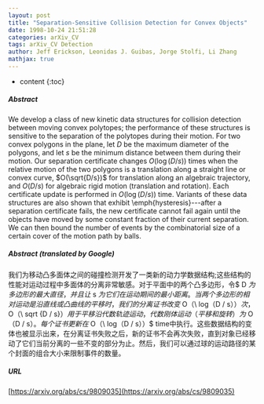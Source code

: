 ```yaml
---
layout: post
title: "Separation-Sensitive Collision Detection for Convex Objects"
date: 1998-10-24 21:51:28
categories: arXiv_CV
tags: arXiv_CV Detection
author: Jeff Erickson, Leonidas J. Guibas, Jorge Stolfi, Li Zhang
mathjax: true
---
```


* content
{:toc}

##### Abstract
We develop a class of new kinetic data structures for collision detection between moving convex polytopes; the performance of these structures is sensitive to the separation of the polytopes during their motion. For two convex polygons in the plane, let $D$ be the maximum diameter of the polygons, and let $s$ be the minimum distance between them during their motion. Our separation certificate changes $O(\log(D/s))$ times when the relative motion of the two polygons is a translation along a straight line or convex curve, $O(\sqrt{D/s})$ for translation along an algebraic trajectory, and $O(D/s)$ for algebraic rigid motion (translation and rotation). Each certificate update is performed in $O(\log(D/s))$ time. Variants of these data structures are also shown that exhibit \emph{hysteresis}---after a separation certificate fails, the new certificate cannot fail again until the objects have moved by some constant fraction of their current separation. We can then bound the number of events by the combinatorial size of a certain cover of the motion path by balls.

##### Abstract (translated by Google)
我们为移动凸多面体之间的碰撞检测开发了一类新的动力学数据结构;这些结构的性能对运动过程中多面体的分离非常敏感。对于平面中的两个凸多边形，令$ D $为多边形的最大直径，并且让$ s $为它们在运动期间的最小距离。当两个多边形的相对运动是沿直线或凸曲线的平移时，我们的分离证书改变$ O（\ log（D / s））$次，$ O（\ sqrt {D / s}）$用于平移沿代数轨迹运动，代数刚体运动（平移和旋转）为$ O（D / s）$。每个证书更新在$ O（\ log（D / s））$ time中执行。这些数据结构的变体也被显示出来，在分离证书失败之后，新的证书不会再次失败，直到对象已经移动了它们当前分离的一些不变的部分为止。然后，我们可以通过球的运动路径的某个封面的组合大小来限制事件的数量。

##### URL
[https://arxiv.org/abs/cs/9809035](https://arxiv.org/abs/cs/9809035)

